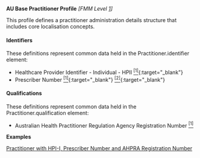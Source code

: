 **AU Base Practitioner Profile** *[FMM Level [1](http://build.fhir.org/versions.html#maturity)]*

This profile defines a practitioner administration details structure that includes core localisation concepts.

#### Identifiers
These definitions represent common data held in the Practitioner.identifier element:

* Healthcare Provider Identifier - Individual - HPII [<sup>[1]</sup>](http://ns.electronichealth.net.au/id/hi/hpii/1.0/index.html){:target="_blank"} 
* Prescriber Number [<sup>[1]</sup>](http://ns.electronichealth.net.au/id/medicare-prescriber-number/index.html){:target="_blank"} [<sup>[2]</sup>](http://meteor.aihw.gov.au/content/index.phtml/itemId/600762){:target="_blank"}

#### Qualifications
These definitions represent common data held in the Practitioner.qualification element:

* Australian Health Practitioner Regulation Agency Registration Number [<sup>[1]</sup>](https://www.ahpra.gov.au/Support/Glossary.aspx#Registration%20Number)


**Examples**

[Practitioner with HPI-I, Prescriber Number and AHPRA Registration Number](Practitioner-example0.html)

